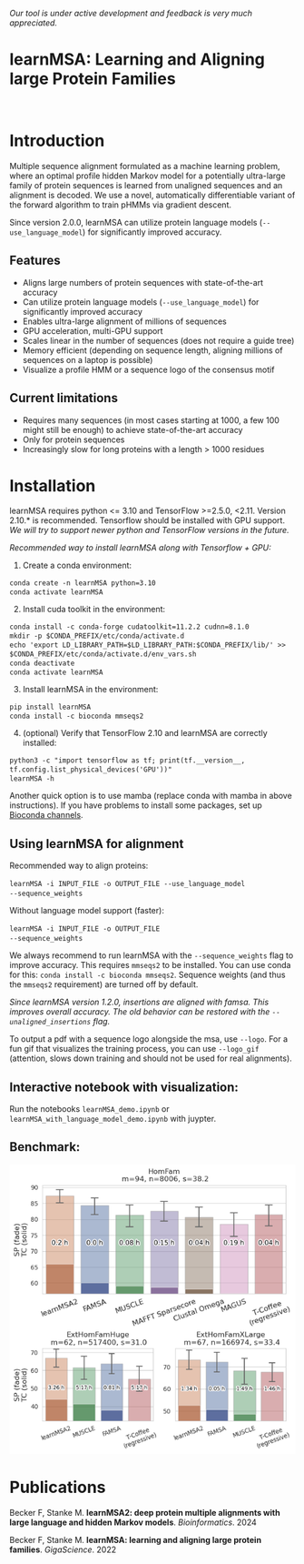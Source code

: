 *Our tool is under active development and feedback is very much appreciated.*

# learnMSA: Learning and Aligning large Protein Families

<img src="https://github.com/Gaius-Augustus/learnMSA/blob/main/logo/training_loop.gif" alt="" loop=infinite>

# Introduction
Multiple sequence alignment formulated as a machine learning problem, where an optimal profile hidden Markov model for a potentially ultra-large family of protein sequences is learned from unaligned sequences and an alignment is decoded. We use a novel, automatically differentiable variant of the forward algorithm to train pHMMs via gradient descent.

Since version 2.0.0, learnMSA can utilize protein language models (`--use_language_model`) for significantly improved accuracy.

## Features

- Aligns large numbers of protein sequences with state-of-the-art accuracy
- Can utilize protein language models (`--use_language_model`) for significantly improved accuracy
- Enables ultra-large alignment of millions of sequences 
- GPU acceleration, multi-GPU support
- Scales linear in the number of sequences (does not require a guide tree)
- Memory efficient (depending on sequence length, aligning millions of sequences on a laptop is possible)
- Visualize a profile HMM or a sequence logo of the consensus motif

## Current limitations

- Requires many sequences (in most cases starting at 1000, a few 100 might still be enough) to achieve state-of-the-art accuracy
- Only for protein sequences
- Increasingly slow for long proteins with a length > 1000 residues

# Installation

learnMSA requires python <= 3.10 and TensorFlow >=2.5.0, <2.11. Version 2.10.* is recommended. Tensorflow should be installed with GPU support. *We will try to support newer python and TensorFlow versions in the future.*

*Recommended way to install learnMSA along with Tensorflow + GPU:*

1. Create a conda environment:

```
conda create -n learnMSA python=3.10
conda activate learnMSA
```

2. Install cuda toolkit in the environment:

```
conda install -c conda-forge cudatoolkit=11.2.2 cudnn=8.1.0
mkdir -p $CONDA_PREFIX/etc/conda/activate.d
echo 'export LD_LIBRARY_PATH=$LD_LIBRARY_PATH:$CONDA_PREFIX/lib/' >> $CONDA_PREFIX/etc/conda/activate.d/env_vars.sh
conda deactivate
conda activate learnMSA
```

3. Install learnMSA in the environment:
   
```
pip install learnMSA
conda install -c bioconda mmseqs2
```

4. (optional) Verify that TensorFlow 2.10 and learnMSA are correctly installed:

```
python3 -c "import tensorflow as tf; print(tf.__version__, tf.config.list_physical_devices('GPU'))"
learnMSA -h
```
   
Another quick option is to use mamba (replace conda with mamba in above instructions).
If you have problems to install some packages, set up [Bioconda channels](https://bioconda.github.io/).

## Using learnMSA for alignment

Recommended way to align proteins:

<code>learnMSA -i INPUT_FILE -o OUTPUT_FILE --use_language_model --sequence_weights</code>

Without language model support (faster):

<code>learnMSA -i INPUT_FILE -o OUTPUT_FILE --sequence_weights</code>

We always recommend to run learnMSA with the `--sequence_weights` flag to improve accuracy. This requires `mmseqs2` to be installed. You can use conda for this: `conda install -c bioconda mmseqs2`. Sequence weights (and thus the `mmseqs2` requirement) are turned off by default.

*Since learnMSA version 1.2.0, insertions are aligned with famsa. This improves overall accuracy. The old behavior can be restored with the `--unaligned_insertions` flag.*

To output a pdf with a sequence logo alongside the msa, use `--logo`. For a fun gif that visualizes the training process, you can use `--logo_gif` (attention, slows down training and should not be used for real alignments).
  
## Interactive notebook with visualization:

Run the notebooks <code>learnMSA_demo.ipynb</code> or <code>learnMSA_with_language_model_demo.ipynb</code> with juypter.
  
## Benchmark:

![alt text](https://github.com/felbecker/snakeMSA/blob/main/plots/barplots.png?raw=true)

# Publications

Becker F, Stanke M. **learnMSA2: deep protein multiple alignments with large language and hidden Markov models**. *Bioinformatics*. 2024

Becker F, Stanke M. **learnMSA: learning and aligning large protein families**. *GigaScience*. 2022
